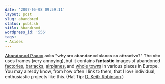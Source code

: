 ```yaml
---
date: '2007-05-08 09:59:11'
layout: post
slug: abandoned
status: publish
title: Abandoned
wordpress_id: '556'
tags:
- Asides
---
```


[Abandoned Places](http://www.abandoned-places.com/) asks "why are abandoned places so attractive?" The site uses frames (very annoying), but it contains **fantastic** images of abandoned [factories](http://users.pandora.be/a-p/montellano-01.htm), [barracks](http://users.pandora.be/a-p/chartreuse01.htm), [airplanes](http://users.pandora.be/a-p/curacao-01.htm), and [whole towns](http://users.pandora.be/a-p/verlipack-01.htm) in various places in Europe. You may already know, from how often I link to them, that I love individual, enthusiastic projects like this. (Hat Tip: [D. Keith Robinson](http://www.dkeithrobinson.com/entry/abandoned_places/#When:03:43:01Z).)
